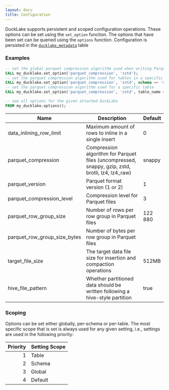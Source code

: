 ```yaml
---
layout: docu
title: Configuration
---
```


DuckLake supports persistent and scoped configuration operations.
These options can be set using the `set_option` function.
The options that have been set can be queried using the `options` function.
Configuration is persisted in the [`ducklake_metadata`](../../specification/tables/ducklake_metadata) table

### Examples

```sql
-- set the global parquet compression algorithm used when writing Parquet files
CALL my_ducklake.set_option('parquet_compression', 'zstd');
-- set the parquet compression algorithm used for tables in a specific schema
CALL my_ducklake.set_option('parquet_compression', 'zstd', schema => 'my_schema');
-- set the parquet compression algorithm used for a specific table
CALL my_ducklake.set_option('parquet_compression', 'zstd', table_name => 'my_table');

-- see all options for the given attached DuckLake
FROM my_ducklake.options();
```

|             Name             |                                       Description                                                | Default |
|------------------------------|--------------------------------------------------------------------------------------------------|---------|
| data_inlining_row_limit      | Maximum amount of rows to inline in a single insert                                              | 0       |
| parquet_compression          | Compression algorithm for Parquet files (uncompressed, snappy, gzip, zstd, brotli, lz4, lz4_raw) | snappy  |
| parquet_version              | Parquet format version (1 or 2)                                                                  | 1       |
| parquet_compression_level    | Compression level for Parquet files                                                              | 3       |
| parquet_row_group_size       | Number of rows per row group in Parquet files                                                    | 122 880 |
| parquet_row_group_size_bytes | Number of bytes per row group in Parquet files                                                   |         |
| target_file_size             | The target data file size for insertion and compaction operations                                | 512MB   |
| hive_file_pattern            | Whether partitioned data should be written following a hive-style partition                      | true    |

### Scoping

Options can be set either globally, per-schema or per-table.
The most specific scope that is set is always used for any given setting, i.e., settings are used in the following priority:

| Priority | Setting Scope |
|---------:|---------------|
| 1        | Table         |
| 2        | Schema        |
| 3        | Global        |
| 4        | Default       |
